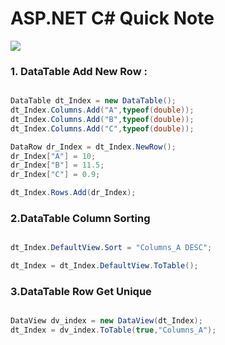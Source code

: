 # ASP.NET C# Quick Note

![](https://img.shields.io/badge/ASP.NET-C%23-brightgreen)

### 1. DataTable Add New Row : 
```C#

DataTable dt_Index = new DataTable();
dt_Index.Columns.Add("A",typeof(double));
dt_Index.Columns.Add("B",typeof(double));
dt_Index.Columns.Add("C",typeof(double));

DataRow dr_Index = dt_Index.NewRow();
dr_Index["A"] = 10;
dr_Index["B"] = 11.5;
dr_Index["C"] = 0.9;

dt_Index.Rows.Add(dr_Index);
```

### 2.DataTable Column Sorting
```C#

dt_Index.DefaultView.Sort = "Columns_A DESC";

dt_Index = dt_Index.DefaultView.ToTable();

```

### 3.DataTable Row Get Unique
```C#

DataView dv_index = new DataView(dt_Index);
dt_Index = dv_index.ToTable(true,"Columns_A");

```
